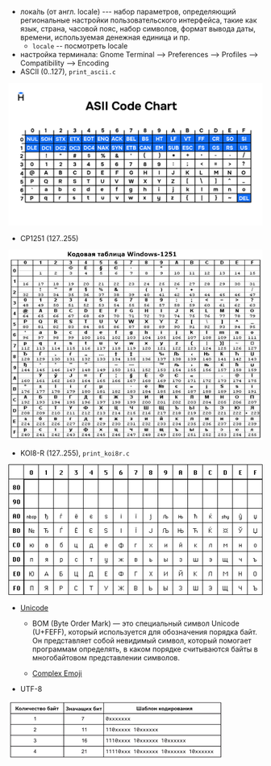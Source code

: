 
* лока́ль (от англ. locale) --- набор параметров, определяющий
  региональные настройки пользовательского интерфейса,  такие как язык, страна, часовой пояс,
  набор символов, формат вывода даты, времени, используемая денежная единица и пр.
    * `locale` -- посмотреть locale
* настройка терминала: Gnome Terminal --> Preferences --> Profiles --> Compatibility --> Encoding
* ASCII (0..127),  `print_ascii.c`

![pic](ascii-table.png)

* CP1251 (127..255)

![pic](cp1251-table.jpg)

* KOI8-R (127..255), `print_koi8r.c`

![pic](koi8r-table.gif)


* [Unicode](https://symbl.cc/en/unicode-table/)
    * BOM (Byte Order Mark) — это специальный символ Unicode (U+FEFF), который используется для обозначения порядка байт. Он представляет собой невидимый символ, который помогает программам определять, в каком порядке считываются байты в многобайтовом представлении символов.

    * [Complex Emoji](https://unicode.link/sequences)

* UTF-8

![pic](utf-8.png)



